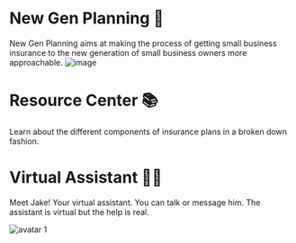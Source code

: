 # New Gen Planning 🌱
New Gen Planning aims at making the process of getting small business insurance to the new generation of small business owners more approachable.
![image](https://github.com/vvyn/new-gen-planning/assets/62407356/0ae0d1ef-6b76-40b6-b2f2-eea13adf569c)


# Resource Center 📚
Learn about the different components of insurance plans in a broken down fashion.


# Virtual Assistant 🚶‍♂️
Meet Jake! Your virtual assistant. You can talk or message him. The assistant is virtual but the help is real.
                                                             
![avatar 1](https://github.com/vvyn/new-gen-planning/assets/62407356/653c0725-cd8f-48b0-a3fd-f524104694c3)

